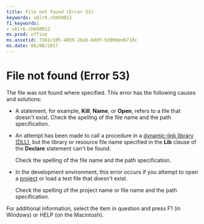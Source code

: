 ```yaml
---
title: File not found (Error 53)
keywords: vblr6.chm50012
f1_keywords:
- vblr6.chm50012
ms.prod: office
ms.assetid: 7161c105-4859-2b1b-bddf-b390deeb710c
ms.date: 06/08/2017
---
```



# File not found (Error 53)

The file was not found where specified. This error has the following causes and solutions:



- A statement, for example, **Kill**, **Name**, or **Open**, refers to a file that doesn't exist. Check the spelling of the file name and the path specification.
    
- An attempt has been made to call a procedure in a [dynamic-link library (DLL)](vbe-glossary.md), but the library or resource file name specified in the **Lib** clause of the **Declare** statement can't be found.
    
    Check the spelling of the file name and the path specification.
    
- In the development environment, this error occurs if you attempt to open a [project](vbe-glossary.md) or load a text file that doesn't exist.
    
    Check the spelling of the project name or file name and the path specification.
    

For additional information, select the item in question and press F1 (in Windows) or HELP (on the Macintosh).

